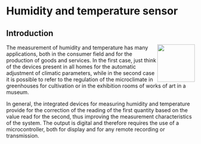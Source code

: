 # Humidity and temperature sensor
## Introduction
<img align="right" src="pic/termostato.jpg" width=100/> The measurement of humidity and temperature has many applications, both in the consumer field and for the production of goods and services. In the first case, just think of the devices present in all homes for the automatic adjustment of climatic parameters, while in the second case it is possible to refer to the regulation of the microclimate in greenhouses for cultivation or in the exhibition rooms of works of art in a museum.

In general, the integrated devices for measuring humidity and temperature provide for the correction of the reading of the first quantity based on the value read for the second, thus improving the measurement characteristics of the system. The output is digital and therefore requires the use of a microcontroller, both for display and for any remote recording or transmission.
